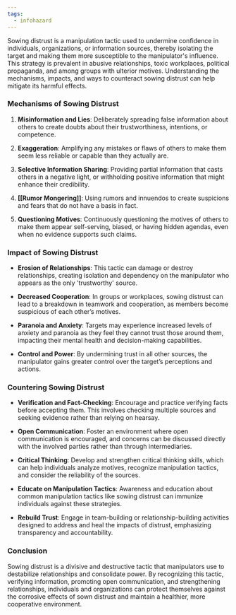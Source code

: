 ```yaml
---
tags:
  - infohazard
---
```


Sowing distrust is a manipulation tactic used to undermine confidence in individuals, organizations, or information sources, thereby isolating the target and making them more susceptible to the manipulator's influence. This strategy is prevalent in abusive relationships, toxic workplaces, political propaganda, and among groups with ulterior motives. Understanding the mechanisms, impacts, and ways to counteract sowing distrust can help mitigate its harmful effects.

### Mechanisms of Sowing Distrust

1. **Misinformation and Lies**: Deliberately spreading false information about others to create doubts about their trustworthiness, intentions, or competence.

2. **Exaggeration**: Amplifying any mistakes or flaws of others to make them seem less reliable or capable than they actually are.

3. **Selective Information Sharing**: Providing partial information that casts others in a negative light, or withholding positive information that might enhance their credibility.

4. **[[Rumor Mongering]]**: Using rumors and innuendos to create suspicions and fears that do not have a basis in fact.

5. **Questioning Motives**: Continuously questioning the motives of others to make them appear self-serving, biased, or having hidden agendas, even when no evidence supports such claims.

### Impact of Sowing Distrust

- **Erosion of Relationships**: This tactic can damage or destroy relationships, creating isolation and dependency on the manipulator who appears as the only 'trustworthy' source.
  
- **Decreased Cooperation**: In groups or workplaces, sowing distrust can lead to a breakdown in teamwork and cooperation, as members become suspicious of each other’s motives.

- **Paranoia and Anxiety**: Targets may experience increased levels of anxiety and paranoia as they feel they cannot trust those around them, impacting their mental health and decision-making capabilities.

- **Control and Power**: By undermining trust in all other sources, the manipulator gains greater control over the target’s perceptions and actions.

### Countering Sowing Distrust

- **Verification and Fact-Checking**: Encourage and practice verifying facts before accepting them. This involves checking multiple sources and seeking evidence rather than relying on hearsay.

- **Open Communication**: Foster an environment where open communication is encouraged, and concerns can be discussed directly with the involved parties rather than through intermediaries.

- **Critical Thinking**: Develop and strengthen critical thinking skills, which can help individuals analyze motives, recognize manipulation tactics, and consider the reliability of the sources.

- **Educate on Manipulation Tactics**: Awareness and education about common manipulation tactics like sowing distrust can immunize individuals against these strategies.

- **Rebuild Trust**: Engage in team-building or relationship-building activities designed to address and heal the impacts of distrust, emphasizing transparency and accountability.

### Conclusion

Sowing distrust is a divisive and destructive tactic that manipulators use to destabilize relationships and consolidate power. By recognizing this tactic, verifying information, promoting open communication, and strengthening relationships, individuals and organizations can protect themselves against the corrosive effects of sown distrust and maintain a healthier, more cooperative environment.